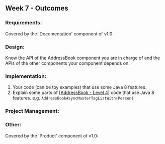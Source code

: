<link rel="stylesheet" href="{{baseUrl}}/css/main.css">
<link rel="stylesheet" href="{{baseUrl}}/css/schedule.css">

<div class="website-content">

## Week 7 - Outcomes

<div id="main">

### Requirements:

<panel type="danger" header="**`W7.1` Can record requirements of a product** :star:" no-close>
  <panel header=":dart: Evidence" expanded>

Covered by the 'Documentation' component of v1.0:

<dynamic-panel src="../../admin/project-v10.md" header="%%Admin » Project → v1.0%%" no-close />

  </panel>
</panel>

### Design:

<dynamic-panel type="danger" src="outcome-architecture.md" header="**`W7.2` Can interpret an architecture diagram** :star:" no-close />

<panel type="warning" header="**`W7.3` Can explain APIs** :star::star:" no-close>
  <include src="../../book/reuse/apis/what/full.md" boilerplate />
  <panel header=":dart: Evidence" expanded>

Know the API of the AddressBook component you are in charge of and the APIs of the other components your component depends on.

  </panel>
</panel>

<dynamic-panel type="warning" src="outcome-sequenceDiagramIntermediate.md" header="**`W7.4` Can use intermediate-level sequence diagrams** :star::star:" no-close />

### Implementation:

<dynamic-panel type="warning" src="outcome-logging.md" header="**`W7.5` Can use logging** :star::star:" no-close />

<dynamic-panel type="info" src="outcome-assertion.md" header="**`W7.6` Can use assertions** :star::star::star:" no-close />

<!-- ==================================================================================================== -->

<panel type="success" header="**`W7.7` Can use Java8 streams :star::star::star::star:**" no-close>
  <include src="../../book/javaTools/streamsBasic/full.md" boilerplate />
  <panel header=":dart: Evidence" expanded>

1. Your code (can be toy examples) that use some Java 8 features. 
2. Explain some parts of [[AddressBook - Level 4](https://nus-cs2103-ay1718s2.github.io/addressbook-level4/)] code that use Java 8 features. e.g. `AddressBook#syncMasterTagListWith(Person)`

  </panel>
</panel>

### Project Management:

<dynamic-panel type="info" src="outcome-continuous.md" header="**`W7.8` Can explain continuous integration and continuous deployment** :star::star::star:" no-close />

### Other:

<panel type="danger" header="**`W7.9` Can do local-impact changes to an existing software** :star:" no-close>
  <panel header=":dart: Evidence" expanded>

Covered by the 'Product' component of v1.0:

<dynamic-panel src="../../admin/project-v10.md" header="%%Admin » Project → v1.0%%" no-close />

  </panel>
</panel>

</div>
</div>
